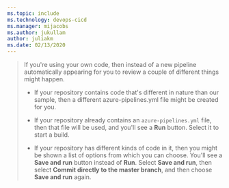 ```yaml
---
ms.topic: include
ms.technology: devops-cicd
ms.manager: mijacobs
ms.author: jukullam
author: juliakm
ms.date: 02/13/2020
---
```


> If you're using your own code, then instead of a new pipeline automatically appearing for you to review a couple of different things might happen.
>
> * If your repository contains code that's different in nature than our sample, then a different azure-pipelines.yml file might be created for you.
>
> * If your repository already contains an `azure-pipelines.yml` file, then that file will be used, and you'll see a **Run** button. Select it to start a build.
>
> * If your repository has different kinds of code in it, then you might be shown a list of options from which you can choose. You'll see a **Save and run** button instead of **Run**. Select **Save and run**, then select **Commit directly to the master branch**, and then choose **Save and run** again.
